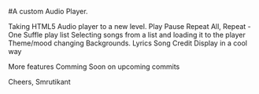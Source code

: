 #A custom Audio Player.

Taking HTML5 Audio player to a new level. 
Play
Pause
Repeat All,  Repeat - One
Suffle play list
Selecting songs from a list and loading it to the player
Theme/mood changing Backgrounds.
Lyrics
Song Credit Display in a cool way

More features Comming Soon on upcoming commits

Cheers,
Smrutikant
